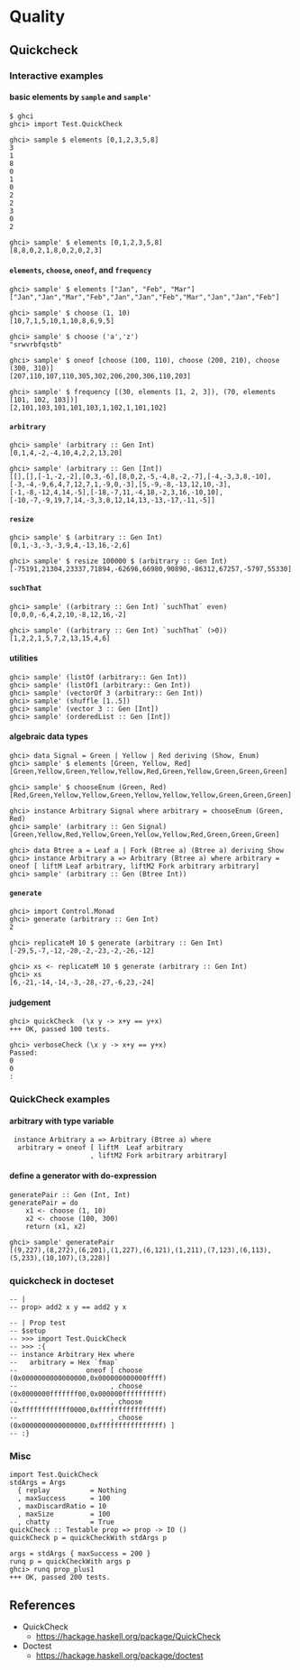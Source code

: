 # Quality

## Quickcheck

### Interactive examples

#### basic elements by `sample` and `sample'`

```
$ ghci
ghci> import Test.QuickCheck

ghci> sample $ elements [0,1,2,3,5,8]
3
1
8
0
1
0
2
2
3
0
2

ghci> sample' $ elements [0,1,2,3,5,8]
[8,8,0,2,1,8,0,2,0,2,3]
```


#### `elements`, `choose`, `oneof`, and `frequency`

```
ghci> sample' $ elements ["Jan", "Feb", "Mar"]
["Jan","Jan","Mar","Feb","Jan","Jan","Feb","Mar","Jan","Jan","Feb"]

ghci> sample' $ choose (1, 10)
[10,7,1,5,10,1,10,8,6,9,5]

ghci> sample' $ choose ('a','z')
"srwvrbfqstb"

ghci> sample' $ oneof [choose (100, 110), choose (200, 210), choose (300, 310)]
[207,110,107,110,305,302,206,200,306,110,203]

ghci> sample' $ frequency [(30, elements [1, 2, 3]), (70, elements [101, 102, 103])]
[2,101,103,101,101,103,1,102,1,101,102]
```


#### `arbitrary`

```
ghci> sample' (arbitrary :: Gen Int)
[0,1,4,-2,-4,10,4,2,2,13,20]

ghci> sample' (arbitrary :: Gen [Int])
[[],[],[-1,-2,-2],[0,3,-6],[8,0,2,-5,-4,8,-2,-7],[-4,-3,3,8,-10],[-3,-4,-9,6,4,7,12,7,1,-9,0,-3],[5,-9,-8,-13,12,10,-3],[-1,-8,-12,4,14,-5],[-18,-7,11,-4,18,-2,3,16,-10,10],[-10,-7,-9,19,7,14,-3,3,8,12,14,13,-13,-17,-11,-5]]
```


#### `resize`

```
ghci> sample' $ (arbitrary :: Gen Int)
[0,1,-3,-3,-3,9,4,-13,16,-2,6]

ghci> sample' $ resize 100000 $ (arbitrary :: Gen Int)
[-75191,21304,23337,71894,-62696,66980,90890,-86312,67257,-5797,55330]
```


#### `suchThat`

```
ghci> sample' ((arbitrary :: Gen Int) `suchThat` even)
[0,0,0,-6,4,2,10,-8,12,16,-2]

ghci> sample' ((arbitrary :: Gen Int) `suchThat` (>0))
[1,2,2,1,5,7,2,13,15,4,6]

```


#### utilities

```
ghci> sample' (listOf (arbitrary:: Gen Int))
ghci> sample' (listOf1 (arbitrary:: Gen Int))
ghci> sample' (vectorOf 3 (arbitrary:: Gen Int))
ghci> sample' (shuffle [1..5])
ghci> sample' (vector 3 :: Gen [Int])
ghci> sample' (orderedList :: Gen [Int])
```


#### algebraic data types

```
ghci> data Signal = Green | Yellow | Red deriving (Show, Enum)
ghci> sample' $ elements [Green, Yellow, Red]
[Green,Yellow,Green,Yellow,Yellow,Red,Green,Yellow,Green,Green,Green]

ghci> sample' $ chooseEnum (Green, Red)
[Red,Green,Yellow,Yellow,Green,Yellow,Yellow,Yellow,Green,Green,Green]

ghci> instance Arbitrary Signal where arbitrary = chooseEnum (Green, Red)
ghci> sample' (arbitrary :: Gen Signal)
[Green,Yellow,Red,Yellow,Green,Yellow,Yellow,Red,Green,Green,Green]
```

```
ghci> data Btree a = Leaf a | Fork (Btree a) (Btree a) deriving Show
ghci> instance Arbitrary a => Arbitrary (Btree a) where arbitrary = oneof [ liftM Leaf arbitrary, liftM2 Fork arbitrary arbitrary]
ghci> sample' (arbitrary :: Gen (Btree Int))
```


#### `generate`

```
ghci> import Control.Monad
ghci> generate (arbitrary :: Gen Int)
2

ghci> replicateM 10 $ generate (arbitrary :: Gen Int)
[-29,5,-7,-12,-20,-2,-23,-2,-26,-12]

ghci> xs <- replicateM 10 $ generate (arbitrary :: Gen Int)
ghci> xs
[6,-21,-14,-14,-3,-28,-27,-6,23,-24]
```


#### judgement

```
ghci> quickCheck  (\x y -> x+y == y+x)
+++ OK, passed 100 tests.

ghci> verboseCheck (\x y -> x+y == y+x)
Passed:
0
0
:
```


### QuickCheck examples

#### arbitrary with type variable

```
 instance Arbitrary a => Arbitrary (Btree a) where
  arbitrary = oneof [ liftM  Leaf arbitrary
                    , liftM2 Fork arbitrary arbitrary]
```

#### define a generator with do-expression

```
generatePair :: Gen (Int, Int)
generatePair = do
    x1 <- choose (1, 10)
    x2 <- choose (100, 300)
    return (x1, x2)
```

```
ghci> sample' generatePair
[(9,227),(8,272),(6,201),(1,227),(6,121),(1,211),(7,123),(6,113),(5,233),(10,107),(3,228)]
```

### quickcheck in docteset

```
-- |
-- prop> add2 x y == add2 y x
```


```
-- | Prop test
-- $setup
-- >>> import Test.QuickCheck
-- >>> :{
-- instance Arbitrary Hex where
--   arbitrary = Hex `fmap`
--                 oneof [ choose (0x0000000000000000,0x000000000000ffff)
--                       , choose (0x0000000fffffff00,0x000000ffffffffff)
--                       , choose (0xffffffffffff0000,0xffffffffffffffff)
--                       , choose (0x0000000000000000,0xffffffffffffffff) ]
-- :}
```

### Misc

```
import Test.QuickCheck
stdArgs = Args
  { replay          = Nothing
  , maxSuccess      = 100
  , maxDiscardRatio = 10
  , maxSize         = 100
  , chatty          = True
quickCheck :: Testable prop => prop -> IO ()
quickCheck p = quickCheckWith stdArgs p

args = stdArgs { maxSuccess = 200 }
runq p = quickCheckWith args p
ghci> runq prop_plus1
+++ OK, passed 200 tests.
```


## References

* QuickCheck
  * https://hackage.haskell.org/package/QuickCheck
* Doctest
  * https://hackage.haskell.org/package/doctest

